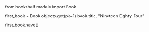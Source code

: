 from bookshelf.models import Book

first_book = Book.objects.get(pk=1) book.title, "Nineteen Eighty-Four" 

first_book.save()
